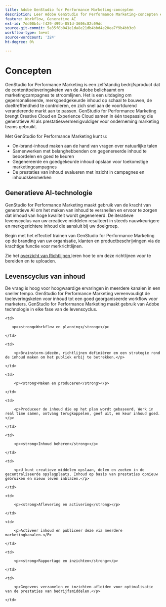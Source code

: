 ```yaml
---
title: Adobe GenStudio for Performance Marketing-concepten
description: Leer Adobe GenStudio for Performance Marketing-concepten en -terminologie.
feature: Workflow, Generative AI
exl-id: 7dd00b4c-f429-499b-851d-3606c82c09dc
source-git-commit: 5a35f8b041e1da8e21db4bbd4e20ea7f9b4bb3c0
workflow-type: tm+mt
source-wordcount: '324'
ht-degree: 0%

---
```


# Concepten

GenStudio for Performance Marketing is een zelfstandig bedrijfsproduct dat de contenttoeleveringsketen van de Adobe belichaamt om marketingcampagnes te stroomlijnen. Het is een uitdaging om gepersonaliseerde, merkgoedgekeurde inhoud op schaal te bouwen, de doeltreffendheid te controleren, en zich snel aan de voortdurend veranderende markt aan te passen. GenStudio for Performance Marketing brengt Creative Cloud en Experience Cloud samen in één toepassing die generatieve AI als prestatiesvermenigvuldiger voor onderneming marketing teams gebruikt.

Met GenStudio for Performance Marketing kunt u:

- On-brand-inhoud maken aan de hand van vragen over natuurlijke talen
- Samenwerken met belanghebbenden om gegenereerde inhoud te beoordelen en goed te keuren
- Gegenereerde en goedgekeurde inhoud opslaan voor toekomstige marketingcampagnes
- De prestaties van inhoud evalueren met inzicht in campagnes en inhoudskenmerken

## Generatieve AI-technologie

GenStudio for Performance Marketing maakt gebruik van de kracht van generatieve AI om het maken van inhoud te versnellen en ervoor te zorgen dat inhoud van hoge kwaliteit wordt gegenereerd. De iteratieve levenscyclus van uw creatieve middelen resulteert in steeds nauwkeurigere en merkgerichtere inhoud die aansluit bij uw doelgroep.

Begin met het effectief trainen van GenStudio for Performance Marketing op de branding van uw organisatie, klanten en productbeschrijvingen via de krachtige functie voor merkrichtlijnen.

Zie het [ overzicht van Richtlijnen ](../user-guide/guidelines/overview.md) leren hoe te om deze richtlijnen voor te bereiden en te uploaden.

## Levenscyclus van inhoud

De vraag is hoog voor hoogwaardige ervaringen in meerdere kanalen in een sneller tempo. GenStudio for Performance Marketing vereenvoudigt de toeleveringsketen voor inhoud tot een goed georganiseerde workflow voor marketers. GenStudio for Performance Marketing maakt gebruik van Adobe technologie in elke fase van de levenscyclus.

<table style="table-layout:auto">

<tr style="border: 0;">

    <td>

       <p><strong>Workflow en planning</strong></p>

    </td>

    <td>

        <p>Brainstorm-ideeën, richtlijnen definiëren en een strategie rond de inhoud maken om het publiek erbij te betrekken.</p>

    </td>

</tr>

<tr style="border: 0;">

    <td>

        <p><strong>Maken en produceren</strong></p>

    </td>

    <td>

        <p>Produceer de inhoud die op het plan wordt gebaseerd. Werk in real time samen, ontvang terugkoppelen, geef uit, en keur inhoud goed.</p>

    </td>

</tr>

<tr style="border: 0;">

    <td>

        <p><strong>Inhoud beheren</strong></p>

    </td>

    <td>

        <p>U kunt creatieve middelen opslaan, delen en zoeken in de gecentraliseerde opslagplaats. Inhoud op basis van prestaties opnieuw gebruiken en nieuw leven inblazen.</p>

    </td>

</tr>

<tr style="border: 0;">

    <td>

        <p><strong>Aflevering en activering</strong></p>

    </td>

    <td>

        <p>Activeer inhoud en publiceer deze via meerdere marketingkanalen.</P>

    </td>

</tr>

<tr style="border: 0;">

    <td>

        <p><strong>Rapportage en inzichten</strong></p>

    </td>

    <td>

        <p>Gegevens verzamelen en inzichten afleiden voor optimalisatie van de prestaties van bedrijfsmiddelen.</p>

    </td>

</tr>

</table>
